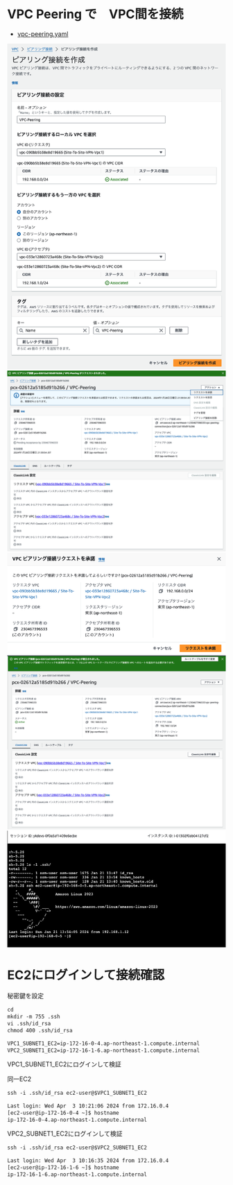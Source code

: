 # VPC Peering で　VPC間を接続


- [vpc-peering.yaml](templates/vpc-peering.yaml)

![vpc-peering1.png](images%2Fvpc-peering1.png)
![vpc-peering2.png](images%2Fvpc-peering2.png)
![vpc-peering3.png](images%2Fvpc-peering3.png)
![vpc-peering4.png](images%2Fvpc-peering4.png)
![vpc-peering5.png](images%2Fvpc-peering5.png)

# EC2にログインして接続確認

秘密鍵を設定

```shell
cd
mkdir -m 755 .ssh
vi .ssh/id_rsa
chmod 400 .ssh/id_rsa
```

```shell
VPC1_SUBNET1_EC2=ip-172-16-0-4.ap-northeast-1.compute.internal
VPC2_SUBNET1_EC2=ip-172-16-1-6.ap-northeast-1.compute.internal
```

VPC1_SUBNET1_EC2にログインして検証

同一EC2

```shell
ssh -i .ssh/id_rsa ec2-user@$VPC1_SUBNET1_EC2
```

```shell
Last login: Wed Apr  3 10:21:06 2024 from 172.16.0.4
[ec2-user@ip-172-16-0-4 ~]$ hostname
ip-172-16-0-4.ap-northeast-1.compute.internal
```

VPC2_SUBNET1_EC2にログインして検証

```shell
ssh -i .ssh/id_rsa ec2-user@$VPC2_SUBNET1_EC2
```

```shell
Last login: Wed Apr  3 10:16:35 2024 from 172.16.0.4
[ec2-user@ip-172-16-1-6 ~]$ hostname
ip-172-16-1-6.ap-northeast-1.compute.internal
```